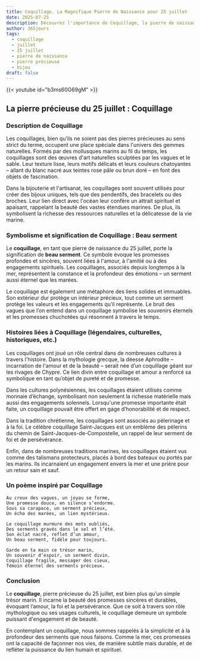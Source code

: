 ```yaml
---
title: Coquillage, La Magnifique Pierre de Naissance pour 25 juillet
date: 2025-07-25
description: Découvrez l'importance de Coquillage, la pierre de naissance du 25 juillet qui symbolise Beau serment. Laissez sa beauté et sa signification illuminer votre journée.
author: 365jours
tags:
  - coquillage
  - juillet
  - 25 juillet
  - pierre de naissance
  - pierre précieuse
  - bijou
draft: false
---
```


{{< youtube id="b3ms60G69gM" >}}

## La pierre précieuse du 25 juillet : Coquillage

### Description de Coquillage

Les coquillages, bien qu’ils ne soient pas des pierres précieuses au sens strict du terme, occupent une place spéciale dans l'univers des gemmes naturelles. Formés par des mollusques marins au fil du temps, les coquillages sont des œuvres d'art naturelles sculptées par les vagues et le sable. Leur texture lisse, leurs motifs délicats et leurs couleurs chatoyantes – allant du blanc nacré aux teintes rose pâle ou brun doré – en font des objets de fascination.

Dans la bijouterie et l'artisanat, les coquillages sont souvent utilisés pour créer des bijoux uniques, tels que des pendentifs, des bracelets ou des broches. Leur lien direct avec l'océan leur confère un attrait spirituel et apaisant, rappelant la beauté des vastes étendues marines. De plus, ils symbolisent la richesse des ressources naturelles et la délicatesse de la vie marine.

### Symbolisme et signification de Coquillage : Beau serment

Le **coquillage**, en tant que pierre de naissance du 25 juillet, porte la signification de **beau serment**. Ce symbole évoque les promesses profondes et sincères, souvent liées à l'amour, à l'amitié ou à des engagements spirituels. Les coquillages, associés depuis longtemps à la mer, représentent la constance et la profondeur des émotions – un serment aussi éternel que les marées.

Le coquillage est également une métaphore des liens solides et immuables. Son extérieur dur protège un intérieur précieux, tout comme un serment protège les valeurs et les engagements qu’il représente. Le bruit des vagues que l’on entend dans un coquillage symbolise les souvenirs éternels et les promesses chuchotées qui résonnent à travers le temps.

### Histoires liées à Coquillage (légendaires, culturelles, historiques, etc.)

Les coquillages ont joué un rôle central dans de nombreuses cultures à travers l'histoire. Dans la mythologie grecque, la déesse Aphrodite – incarnation de l'amour et de la beauté – serait née d’un coquillage géant sur les rivages de Chypre. Ce lien divin entre coquillage et amour a renforcé sa symbolique en tant qu’objet de pureté et de promesse.

Dans les cultures polynésiennes, les coquillages étaient utilisés comme monnaie d’échange, symbolisant non seulement la richesse matérielle mais aussi des engagements solennels. Lorsqu'une promesse importante était faite, un coquillage pouvait être offert en gage d’honorabilité et de respect.

Dans la tradition chrétienne, les coquillages sont associés au pèlerinage et à la foi. Le célèbre coquillage Saint-Jacques est un emblème des pèlerins du chemin de Saint-Jacques-de-Compostelle, un rappel de leur serment de foi et de persévérance.

Enfin, dans de nombreuses traditions marines, les coquillages étaient vus comme des talismans protecteurs, placés à bord des bateaux ou portés par les marins. Ils incarnaient un engagement envers la mer et une prière pour un retour sain et sauf.

### Un poème inspiré par Coquillage

```
Au creux des vagues, un joyau se forme,  
Une promesse douce, en silence s’endorme.  
Sous sa carapace, un serment précieux,  
Un écho des marées, un lien mystérieux.  

Le coquillage murmure des mots oubliés,  
Des serments gravés dans le sel et l’été.  
Son éclat nacré, reflet d’un amour,  
Un beau serment, fidèle pour toujours.  

Garde en ta main ce trésor marin,  
Un souvenir d’espoir, un serment divin.  
Coquillage fragile, messager des cieux,  
Témoin éternel des serments précieux.
```

### Conclusion

Le **coquillage**, pierre précieuse du 25 juillet, est bien plus qu’un simple trésor marin. Il incarne la beauté des promesses sincères et durables, évoquant l’amour, la foi et la persévérance. Que ce soit à travers son rôle mythologique ou ses usages culturels, le coquillage demeure un symbole puissant d'engagement et de beauté.

En contemplant un coquillage, nous sommes rappelés à la simplicité et à la profondeur des serments que nous faisons. Comme la mer, ces promesses ont la capacité de façonner nos vies, de manière subtile mais durable, et de refléter la puissance du lien humain et spirituel.